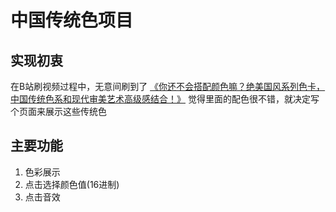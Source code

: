 # 中国传统色项目

## 实现初衷
在B站刷视频过程中，无意间刷到了 [《你还不会搭配颜色嘛？绝美国风系列色卡，中国传统色系和现代审美艺术高级感结合！》](https://www.bilibili.com/video/BV1dY4y1g7BD)
觉得里面的配色很不错，就决定写个页面来展示这些传统色

## 主要功能
1. 色彩展示
2. 点击选择颜色值(16进制)
3. 点击音效


